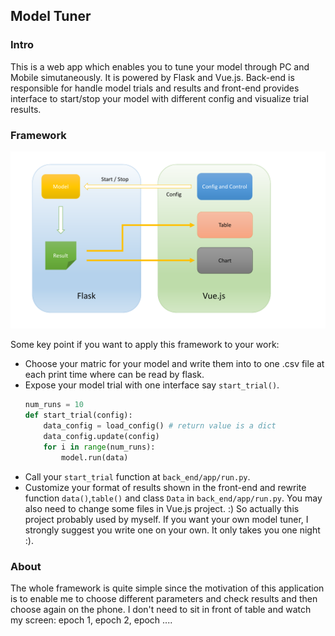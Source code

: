 ## Model Tuner

### Intro

This is a web app which enables you to tune your model through PC and Mobile simutaneously. It is powered by Flask and Vue.js. Back-end is responsible for handle model trials and results and front-end provides interface to start/stop your model with different config and visualize trial results.

### Framework

<img src="framework.pdf"></img>

Some key point if you want to apply this framework to your work:
- Choose your matric for your model and write them into to one .csv file at each print time where can be read by flask.
- Expose your model trial with one interface say `start_trial()`.
    ```python
    num_runs = 10
    def start_trial(config):
        data_config = load_config() # return value is a dict
        data_config.update(config)
        for i in range(num_runs):
            model.run(data)
    ```
- Call your `start_trial` function at `back_end/app/run.py`.
- Customize your format of results shown in the front-end and rewrite function `data()`,`table()` and class `Data` in `back_end/app/run.py`. You may also need to change some files in Vue.js project. :) So actually this project probably used by myself. If you want your own model tuner, I strongly suggest you write one on your own. It only takes you one night :).

### About
The whole framework is quite simple since the motivation of this application is to enable me to choose different parameters and check results and then choose again on the phone. I don't need to sit in front of table and watch my screen: epoch 1, epoch 2, epoch ....